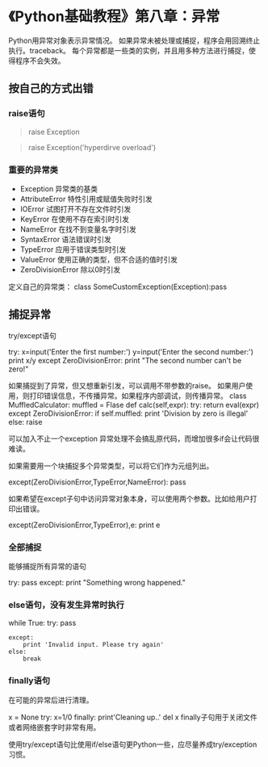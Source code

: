 
# 《Python基础教程》第八章：异常

Python用异常对象表示异常情况。
如果异常未被处理或捕捉，程序会用回溯终止执行。traceback。
每个异常都是一些类的实例，并且用多种方法进行捕捉，使得程序不会失效。

## 按自己的方式出错
### raise语句
>raise Exception

>raise Exception('hyperdirve overload')

### 重要的异常类
- Exception 异常类的基类
- AttributeError	特性引用或赋值失败时引发
- IOError	试图打开不存在文件时引发
- KeyError	在使用不存在索引时引发
- NameError	在找不到变量名字时引发
- SyntaxError	语法错误时引发
- TypeError	应用于错误类型时引发
- ValueError	使用正确的类型，但不合适的值时引发
- ZeroDivisionError	除以0时引发

定义自己的异常类：
class SomeCustomException(Exception):pass

## 捕捉异常
try/except语句
>
try:
	x=input('Enter the first number:')
	y=input('Enter the second number:')
	print x/y
except ZeroDivisionError:
	print "The second number can't be zero!"

如果捕捉到了异常，但又想重新引发，可以调用不带参数的raise。
如果用户使用，则打印错误信息，不传播异常。如果程序内部调试，则传播异常。
class MuffledCalculator:
	muffled = Flase
	def calc(self,expr):
		try:
			return eval(expr)
		except ZeroDivisionError:
			if self.muffled:
				print 'Division by zero is illegal'
			else:
				raise

可以加入不止一个exception
异常处理不会搞乱原代码，而增加很多if会让代码很难读。

如果需要用一个块捕捉多个异常类型，可以将它们作为元组列出。
>
except(ZeroDivisionError,TypeError,NameError):
	pass

如果希望在except子句中访问异常对象本身，可以使用两个参数。比如给用户打印出错误。
>
except(ZeroDivisionError,TypeError),e:
	print e

### 全部捕捉
能够捕捉所有异常的语句
>
try:
	pass
except:
	print "Something wrong happened."
	
### else语句，没有发生异常时执行
>
while True:
	try:
		pass
	
	except:
		print 'Invalid input. Please try again'
	else:
		break

### finally语句
在可能的异常后进行清理。
>
x = None
try:
	x=1/0
finally:
	print'Cleaning up..'
	del x
finally子句用于关闭文件或者网络嵌套字时非常有用。

使用try/except语句比使用if/else语句更Python一些，应尽量养成try/exception习惯。